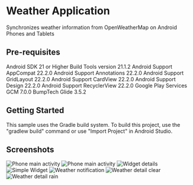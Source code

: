 Weather Application
===================

Synchronizes weather information from OpenWeatherMap on Android Phones and Tablets

Pre-requisites
--------------
Android SDK 21 or Higher
Build Tools version 21.1.2
Android Support AppCompat 22.2.0
Android Support Annotations 22.2.0
Android Support GridLayout 22.2.0
Android Support CardView 22.2.0
Android Support Design 22.2.0
Android Support RecyclerView 22.2.0
Google Play Services GCM 7.0.0
BumpTech Glide 3.5.2


Getting Started
---------------
This sample uses the Gradle build system.  To build this project, use the
"gradlew build" command or use "Import Project" in Android Studio.

Screenshots
-----------

![Phone main activity](screenshots/PhoneMain.png "Main activity")
![Phone main activity](screenshots/PhoneMain2.png "Main activity 2")
![Widget details](screenshots/widget.png "Widget details")
![Simple Widget](screenshots/simpleWidget.png "Simple widget")
![Weather notification](screenshots/notification.png "Notification")
![Weather detail clear](screenshots/clear.png "Details clear")
![Weather detail rain](screenshots/rain.png "Details rain")






